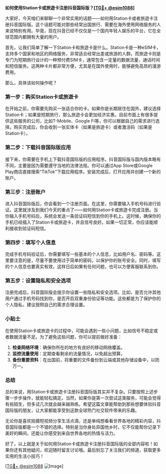 **如何使用Station卡或旅遊卡注册抖音国际版？[[TG💪+ @esim1088](https://t.me/s/esim1088)]**

大家好，今天咱们来聊聊一个非常实用的话题——如何用Station卡或者旅遊卡注册抖音国际版。这个话题可能对那些经常出国旅行、需要在海外使用网络服务的人来说特别有用。毕竟，现在抖音已经不仅仅是一个国内年轻人娱乐的平台，它在全球范围内都拥有大量的用户。

首先，让我们简单了解一下Station卡和旅遊卡是什么。Station卡是一种eSIM卡，支持多个国家和地区的网络服务，非常适合经常出差或旅游的人群。而旅遊卡则是专门为短期旅行设计的一种预付费SIM卡，通常包含一定量的数据流量、通话时间和短信服务。这两种卡片都非常方便，尤其是在国外使用时，能够避免高昂的漫游费用。

那么，具体该如何操作呢？

### 第一步：购买Station卡或旅遊卡

在开始之前，你需要先购买一张适合你的卡。如果你是长期居住在国外，建议选择Station卡；如果是短期旅行，那么旅遊卡会更加经济实惠。目前市面上有很多提供这些服务的公司，比如T-Mobile、Google Fi等，你可以根据自己的需求进行选择。购买完成后，你会收到一张实体卡（如果是旅遊卡）或者激活码（如果是Station卡）。

### 第二步：下载抖音国际版应用

接下来，你需要在手机上下载抖音国际版的应用程序。抖音国际版与国内版本略有不同，主要是因为需要遵守当地的法律法规。你可以通过App Store或Google Play商店直接搜索“TikTok”下载应用程序。安装完成后，打开应用并创建一个新的账户。

### 第三步：注册账户

进入抖音国际版后，你会看到一个注册页面。在这里，你需要输入手机号码进行验证。这里就涉及到我们今天的重点了——如何用Station卡或旅遊卡完成注册。当你输入手机号码后，系统会发送一条验证码短信到你的手机上。这时候，确保你的手机已经插入了Station卡或旅遊卡，并且信号良好。如果一切正常，你应该能顺利接收到验证码短信。

### 第四步：填写个人信息

完成手机号码验证后，你需要填写一些基本的个人信息，比如用户名、密码等。这里要注意的是，尽量不要使用过于简单的密码，以保护你的账号安全。同时，填写的个人信息也要真实有效，这样日后如果有任何问题，也可以方便客服联系到你。

### 第五步：设置隐私和安全选项

注册完成后，抖音国际版会提示你设置一些隐私和安全选项。比如，是否允许其他用户通过手机号码找到你，是否开启双重身份验证等功能。这些都是为了保护你的个人隐私，建议按照自己的需求合理设置。

### 小贴士

在使用Station卡或旅遊卡的过程中，可能会遇到一些小问题，比如信号不稳定或者数据流量不足。为了避免这些问题，你可以提前做好准备：

1. **检查网络环境**：确保你所在的地方有良好的移动网络覆盖。
2. **监控流量使用**：定期查看剩余的流量情况，以免超出预算。
3. **备份重要资料**：在出国前，将重要的文件备份到云端或其他存储设备中，以防万一。

### 总结

总的来说，用Station卡或旅遊卡注册抖音国际版其实并不复杂。只要按照上述步骤一步步操作，就能轻松搞定。当然，如果你是第一次尝试这类服务，可能会觉得有些陌生，但多试几次就会越来越熟练。希望这篇文章能帮助到那些想要体验抖音国际版的朋友，让大家都能享受到这款全球热门社交软件带来的乐趣。

无论你是喜欢拍摄短视频分享生活点滴，还是单纯想看看世界各地的精彩内容，抖音国际版都是一个不错的选择。特别是当你身处异国他乡时，它不仅能帮你记录下美好的瞬间，还能让你感受到来自世界各地的热情与活力。

好了，以上就是关于如何用Station卡或旅遊卡注册抖音国际版的全部内容啦！如果你还有其他疑问，欢迎随时留言讨论哦。最后别忘了关注我们的频道，获取更多实用的生活小技巧！

[[TG💪+ @esim1088](https://t.me/s/esim1088) ![Image](https://i.postimg.cc/4NQfJmqS/Snipaste-2025-05-13-00-14-12.png)]
